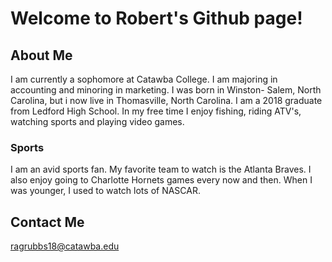 # Welcome to Robert's Github page!

## About Me

I am currently a sophomore at Catawba College. I am majoring in accounting and minoring in marketing. I was born in Winston- Salem, North Carolina, but i now live in Thomasville, North Carolina. I am a 2018 graduate from Ledford High School. In my free time I enjoy fishing, riding ATV's, watching sports and playing video games.

### Sports

I am an avid sports fan. My favorite team to watch is the Atlanta Braves. I also enjoy going to Charlotte Hornets games every now and then. When I was younger, I used to watch lots of NASCAR.

## Contact Me
ragrubbs18@catawba.edu
